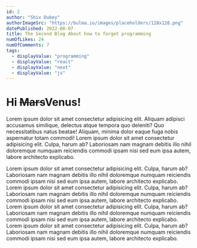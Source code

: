 ```yaml
---
id: 2
author: "Shiv Dubey"
authorImageSrc: "https://bulma.io/images/placeholders/128x128.png"
datePublished: 2022-08-07
title: The Second Blog About how to forget programming
numOfLikes: 24
numOfComments: 7
tags:
  - displayValue: "programming"
  - displayValue: "react"
  - displayValue: "next"
  - displayValue: "js"
---
```


# Hi ~~Mars~~Venus!

Lorem ipsum dolor sit amet consectetur adipisicing elit. Aliquam adipisci accusamus similique, delectus atque tempora quo deleniti? Quo necessitatibus natus beatae! Aliquam, minima dolor eaque fuga nobis aspernatur totam commodi!
Lorem ipsum dolor sit amet consectetur adipisicing elit. Culpa, harum ab? Laboriosam nam magnam debitis illo nihil doloremque numquam reiciendis commodi ipsam nisi sed eum ipsa autem, labore architecto explicabo.

Lorem ipsum dolor sit amet consectetur adipisicing elit. Culpa, harum ab? Laboriosam nam magnam debitis illo nihil doloremque numquam reiciendis commodi ipsam nisi sed eum ipsa autem, labore architecto explicabo.
Lorem ipsum dolor sit amet consectetur adipisicing elit. Culpa, harum ab? Laboriosam nam magnam debitis illo nihil doloremque numquam reiciendis commodi ipsam nisi sed eum ipsa autem, labore architecto explicabo.
Lorem ipsum dolor sit amet consectetur adipisicing elit. Culpa, harum ab? Laboriosam nam magnam debitis illo nihil doloremque numquam reiciendis commodi ipsam nisi sed eum ipsa autem, labore architecto explicabo.
Lorem ipsum dolor sit amet consectetur adipisicing elit. Culpa, harum ab? Laboriosam nam magnam debitis illo nihil doloremque numquam reiciendis commodi ipsam nisi sed eum ipsa autem, labore architecto explicabo.
